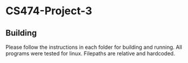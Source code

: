 # CS474-Project-3
## Building
Please follow the instructions in each folder for building and running. All programs were tested for linux. Filepaths are relative and hardcoded.
